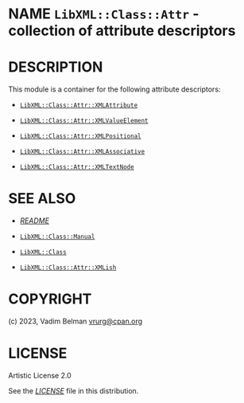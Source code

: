 NAME `LibXML::Class::Attr` - collection of attribute descriptors
================================================================

DESCRIPTION
===========

This module is a container for the following attribute descriptors:

  * [`LibXML::Class::Attr::XMLAttribute`](Attr/XMLAttribute.md)

  * [`LibXML::Class::Attr::XMLValueElement`](Attr/XMLValueElement.md)

  * [`LibXML::Class::Attr::XMLPositional`](Attr/XMLPositional.md)

  * [`LibXML::Class::Attr::XMLAssociative`](Attr/XMLAssociative.md)

  * [`LibXML::Class::Attr::XMLTextNode`](Attr/XMLTextNode.md)

SEE ALSO
========

  * [*README*](../../../../README.md)

  * [`LibXML::Class::Manual`](Manual.md)

  * [`LibXML::Class`](../Class.md)

  * [`LibXML::Class::Attr::XMLish`](Attr/XMLish.md)

COPYRIGHT
=========

(c) 2023, Vadim Belman <vrurg@cpan.org>

LICENSE
=======

Artistic License 2.0

See the [*LICENSE*](../../../../LICENSE) file in this distribution.

